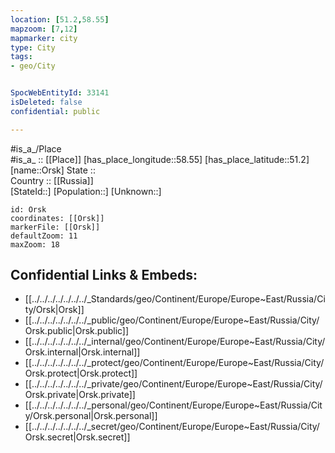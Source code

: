 ```yaml
---
location: [51.2,58.55] 
mapzoom: [7,12] 
mapmarker: city 
type: City
tags:
- geo/City


SpocWebEntityId: 33141
isDeleted: false
confidential: public

---
```

#is_a_/Place  
#is_a_ :: [[Place]] 
[has_place_longitude::58.55] 
[has_place_latitude::51.2] 
[name::Orsk] 
State ::  
Country :: [[Russia]]  
[StateId::] 
[Population::] 
[Unknown::] 


```leaflet
id: Orsk
coordinates: [[Orsk]] 
markerFile: [[Orsk]] 
defaultZoom: 11 
maxZoom: 18
```


## Confidential Links & Embeds: 
- [[../../../../../../../_Standards/geo/Continent/Europe/Europe~East/Russia/City/Orsk|Orsk]] 
- [[../../../../../../../_public/geo/Continent/Europe/Europe~East/Russia/City/Orsk.public|Orsk.public]] 
- [[../../../../../../../_internal/geo/Continent/Europe/Europe~East/Russia/City/Orsk.internal|Orsk.internal]] 
- [[../../../../../../../_protect/geo/Continent/Europe/Europe~East/Russia/City/Orsk.protect|Orsk.protect]] 
- [[../../../../../../../_private/geo/Continent/Europe/Europe~East/Russia/City/Orsk.private|Orsk.private]] 
- [[../../../../../../../_personal/geo/Continent/Europe/Europe~East/Russia/City/Orsk.personal|Orsk.personal]] 
- [[../../../../../../../_secret/geo/Continent/Europe/Europe~East/Russia/City/Orsk.secret|Orsk.secret]] 
